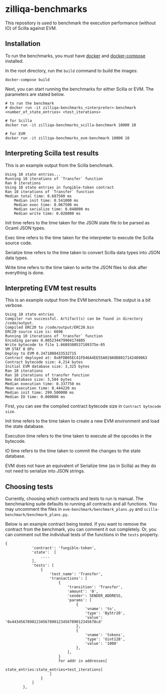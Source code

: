 # zilliqa-benchmarks

This repository is used to benchmark the execution performance (without IO) of Scilla against EVM.

## Installation

To run the benchmarks, you must have [docker](https://docs.docker.com/install/) and [docker-compose](https://docs.docker.com/compose/install/) installed.

In the root directory, run the `build` command to build the images:

```
docker-compose build
```

Next, you can start running the benchmarks for either Scilla or EVM. The parameters are stated below.

```
# to run the benchmark
# docker run -it zilliqa-benchmarks_<interpreter>-benchmark <number_of_state_entries> <test_iterations>

# for Scilla
docker run -it zilliqa-benchmarks_scilla-benchmark 10000 10

# for EVM
docker run -it zilliqa-benchmarks_evm-benchmark 10000 10
```

## Interpreting Scilla test results

This is an example output from the Scilla benchmark.

```
Using 10 state entries...
Running 10 iterations of `Transfer` function
Ran 0 iterations
Using 10 state entries in fungible-token contract
Ran 10 iterations of `Transfer` function
Median total time: 0.687500 ms
    Median init time: 0.541000 ms
    Median exec time: 0.067500 ms
    Median serialize time: 0.048000 ms
    Median write time: 0.028000 ms
```

Init time refers to the time taken for the JSON state file to be parsed as Ocaml JSON types.

Exec time refers to the time taken for the interpreter to execute the Scilla source code.

Serialize time refers to the time taken to convert Scilla data types into JSON data types.

Write time refers to the time taken to write the JSON files to disk after everything is done.

## Interpreting EVM test results

This is an example output from the EVM benchmark. The output is a bit verbose.

```
Using 10 state entries
Compiler run successful. Artifact(s) can be found in directory /code/output.
Compiled ERC20 to /code/output/ERC20.bin
ERC20 source size is: 6696
Running 10 iterations of `transfer` function
Encoding params 0.005234479904174805
Write bytecode to file 1.6689300537109375e-05
VM STAT 0 OPs
Deploy to EVM 0.3471808433532715
Contract deployed at: 0x8FDB05EC41FD46A4EE55A019A9D80171424890A3
Contract bytecode size: 4,214 bytes
Initial EVM database size: 3,325 bytes
Ran 10 iterations
Ran 10 iterations of transfer function
New database size: 3,584 bytes
Median execution time: 0.337750 ms
Mean execution time: 0.444220 ms
Median init time: 299.500000 ms
Median IO time: 0.000000 ms
```

First, you can see the compiled contract bytecode size in `Contract bytecode size`.

Init time refers to the time taken to create a new EVM environment and load the state database.

Execution time refers to the time taken to execute all the opcodes in the bytecode.

IO time refers to the time taken to commit the changes to the state database.

EVM does not have an equivalent of Serialize time (as in Scilla) as they do not need to serialize into JSON strings.

## Choosing tests

Currently, choosing which contracts and tests to run is manual. The benchmarking suite defaults to running all contracts and all functions. You may uncomment the files in `evm-benchmark/benchmark_plans.py` and `scilla-benchmark/benchmark_plans.py`.

Below is an example contract being tested. If you want to remove the contract from the benchmark, you can comment it out completely. Or, you can comment out the individual tests of the functions in the `tests` property.

```
{
            'contract': 'fungible-token',
            'state':  [
                ....
            ],
            'tests': [
                {
                    'test_name': 'Transfer',
                    'transactions': [
                        {
                            'transition': 'Transfer',
                            'amount': '0',
                            'sender': SENDER_ADDRESS,
                            'params': [
                                {
                                    'vname': 'to',
                                    'type': 'ByStr20',
                                    'value': '0x44345678901234567890123456789012345678cd'
                                },
                                {
                                    'vname': 'tokens',
                                    'type': 'Uint128',
                                    'value': '1000'
                                },
                            ],
                        }
                        for addr in addresses[
                            state_entries:state_entries+test_iterations]
                    ]
                }
            ]
        },
```
